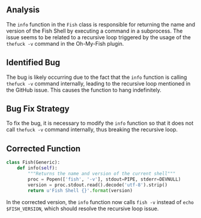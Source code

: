 ## Analysis
The `info` function in the `Fish` class is responsible for returning the name and version of the Fish Shell by executing a command in a subprocess. The issue seems to be related to a recursive loop triggered by the usage of the `thefuck -v` command in the Oh-My-Fish plugin.

## Identified Bug
The bug is likely occurring due to the fact that the `info` function is calling `thefuck -v` command internally, leading to the recursive loop mentioned in the GitHub issue. This causes the function to hang indefinitely.

## Bug Fix Strategy
To fix the bug, it is necessary to modify the `info` function so that it does not call `thefuck -v` command internally, thus breaking the recursive loop.

## Corrected Function
```python
class Fish(Generic):
    def info(self):
        """Returns the name and version of the current shell"""
        proc = Popen(['fish', '-v'], stdout=PIPE, stderr=DEVNULL)
        version = proc.stdout.read().decode('utf-8').strip()
        return u'Fish Shell {}'.format(version)
```

In the corrected version, the `info` function now calls `fish -v` instead of `echo $FISH_VERSION`, which should resolve the recursive loop issue.